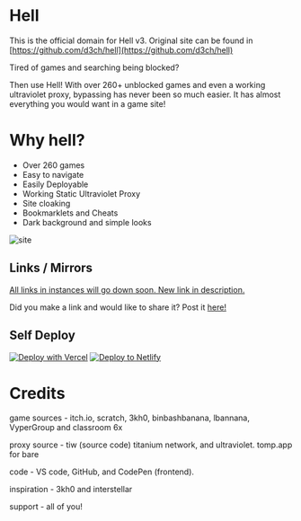 
# Hell

This is the official domain for Hell v3. Original site can be found in [https://github.com/d3ch/hell](https://github.com/d3ch/hell)

Tired of games and searching being blocked?

Then use Hell! With over 260+ unblocked games and even a working ultraviolet proxy, bypassing has never been so much easier. It has almost everything you would want in a game site! 

# Why hell?

- Over 260 games 
- Easy to navigate
- Easily Deployable
- Working Static Ultraviolet Proxy
- Site cloaking 
- Bookmarklets and Cheats
- Dark background and simple looks 

![site](https://github.com/D3ch/hell/assets/106717421/6977a3b1-82d6-4efc-a164-06324bf090a7)

## Links / Mirrors


[All links in instances will go down soon. New link in description.](https://instances.d3ch.repl.co)

Did you make a link and would like to share it? Post it [here!](https://forms.gle/gwxTCDRzZQRo5toH7)


## Self Deploy

[![Deploy with Vercel](https://vercel.com/button)](https://vercel.com/new/clone?repository-url=https%3A%2F%2Fgithub.com%2Fd3ch%2Fhell)
[![Deploy to Netlify](https://www.netlify.com/img/deploy/button.svg)](https://app.netlify.com/start/deploy?repository=https://github.com/d3ch/hell)


# Credits 

game sources - itch.io, scratch, 3kh0, binbashbanana, lbannana, VyperGroup and classroom 6x

proxy source - tiw (source code) titanium network, and ultraviolet. tomp.app for bare

code - VS code, GitHub, and CodePen (frontend).

inspiration - 3kh0 and interstellar

support - all of you!
